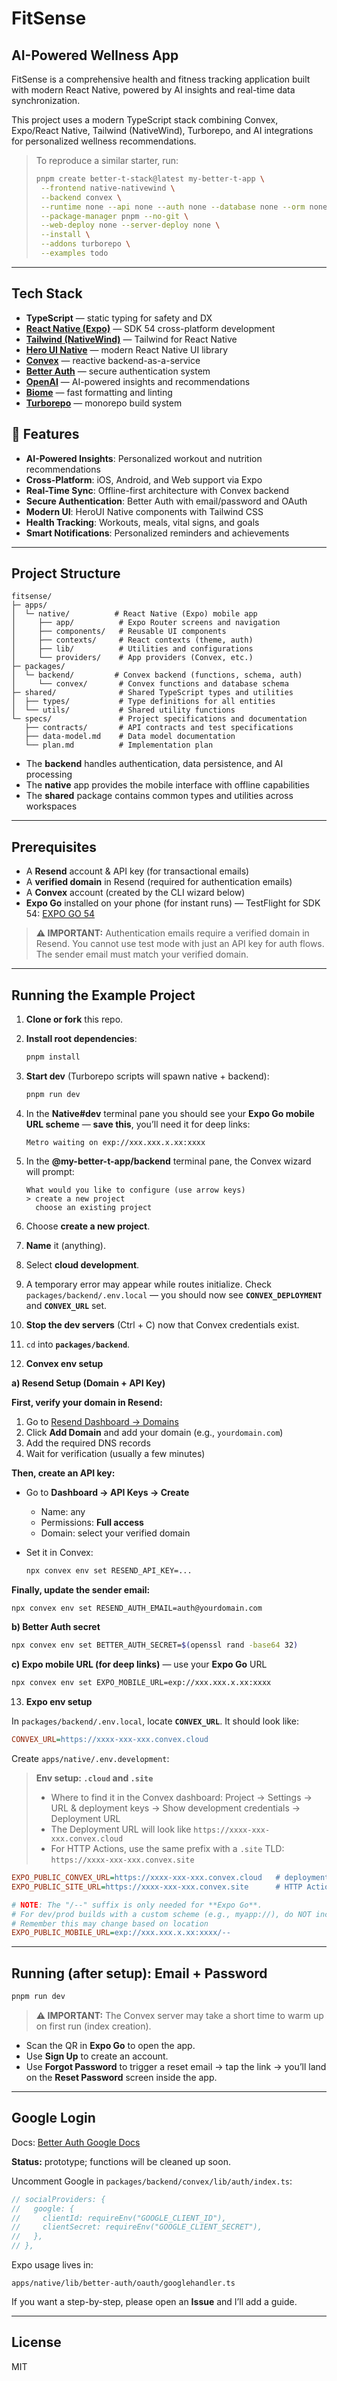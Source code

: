 # FitSense

## AI-Powered Wellness App

FitSense is a comprehensive health and fitness tracking application built with modern React Native, powered by AI insights and real-time data synchronization.

This project uses a modern TypeScript stack combining Convex, Expo/React Native, Tailwind (NativeWind), Turborepo, and AI integrations for personalized wellness recommendations.

> To reproduce a similar starter, run:
>
> ```bash
> pnpm create better-t-stack@latest my-better-t-app \
>  --frontend native-nativewind \
>  --backend convex \
>  --runtime none --api none --auth none --database none --orm none --db-setup none \
>  --package-manager pnpm --no-git \
>  --web-deploy none --server-deploy none \
>  --install \
>  --addons turborepo \
>  --examples todo
> ```

---

## Tech Stack

* **TypeScript** — static typing for safety and DX
* **[React Native (Expo)](https://expo.dev/)** — SDK 54 cross-platform development
* **[Tailwind (NativeWind)](https://www.nativewind.dev/)** — Tailwind for React Native
* **[Hero UI Native](https://github.com/heroui-inc/heroui-native)** — modern React Native UI library
* **[Convex](https://docs.convex.dev/)** — reactive backend-as-a-service
* **[Better Auth](https://convex-better-auth.netlify.app/)** — secure authentication system
* **[OpenAI](https://openai.com/)** — AI-powered insights and recommendations
* **[Biome](https://biomejs.dev/)** — fast formatting and linting
* **[Turborepo](https://turbo.build/repo/docs)** — monorepo build system

## 🚀 Features

- **AI-Powered Insights**: Personalized workout and nutrition recommendations
- **Cross-Platform**: iOS, Android, and Web support via Expo
- **Real-Time Sync**: Offline-first architecture with Convex backend
- **Secure Authentication**: Better Auth with email/password and OAuth
- **Modern UI**: HeroUI Native components with Tailwind CSS
- **Health Tracking**: Workouts, meals, vital signs, and goals
- **Smart Notifications**: Personalized reminders and achievements

---

## Project Structure

```text
fitsense/
├─ apps/
│  └─ native/          # React Native (Expo) mobile app
│     ├── app/          # Expo Router screens and navigation
│     ├── components/   # Reusable UI components
│     ├── contexts/     # React contexts (theme, auth)
│     ├── lib/          # Utilities and configurations
│     └── providers/    # App providers (Convex, etc.)
├─ packages/
│  └─ backend/         # Convex backend (functions, schema, auth)
│     └── convex/       # Convex functions and database schema
├─ shared/              # Shared TypeScript types and utilities
│  ├── types/           # Type definitions for all entities
│  └── utils/           # Shared utility functions
└─ specs/               # Project specifications and documentation
   ├── contracts/       # API contracts and test specifications
   ├── data-model.md    # Data model documentation
   └── plan.md          # Implementation plan
```

* The **backend** handles authentication, data persistence, and AI processing
* The **native** app provides the mobile interface with offline capabilities
* The **shared** package contains common types and utilities across workspaces

---

## Prerequisites

* A **Resend** account & API key (for transactional emails)
* A **verified domain** in Resend (required for authentication emails)
* A **Convex** account (created by the CLI wizard below)
* **Expo Go** installed on your phone (for instant runs) — TestFlight for SDK 54: [EXPO GO 54](https://testflight.apple.com/join/GZJxxfUU)

> **⚠️ IMPORTANT:** Authentication emails require a verified domain in Resend. You cannot use test mode with just an API key for auth flows. The sender email must match your verified domain.

---

## Running the Example Project

1. **Clone or fork** this repo.

2. **Install root dependencies**:

   ```bash
   pnpm install
   ```

3. **Start dev** (Turborepo scripts will spawn native + backend):

   ```bash
   pnpm run dev
   ```

4. In the **Native#dev** terminal pane you should see your **Expo Go mobile URL scheme** — **save this**, you’ll need it for deep links:

   ```
   Metro waiting on exp://xxx.xxx.x.xx:xxxx
   ```

5. In the **@my-better-t-app/backend** terminal pane, the Convex wizard will prompt:

   ```
   What would you like to configure (use arrow keys)
   > create a new project
     choose an existing project
   ```

6. Choose **create a new project**.

7. **Name** it (anything).

8. Select **cloud development**.

9. A temporary error may appear while routes initialize. Check `packages/backend/.env.local` — you should now see **`CONVEX_DEPLOYMENT`** and **`CONVEX_URL`** set.

10. **Stop the dev servers** (Ctrl + C) now that Convex credentials exist.

11. `cd` into **`packages/backend`**.

12. **Convex env setup**

**a) Resend Setup (Domain + API Key)**

**First, verify your domain in Resend:**

1. Go to [Resend Dashboard → Domains](https://resend.com/domains)
2. Click **Add Domain** and add your domain (e.g., `yourdomain.com`)
3. Add the required DNS records
4. Wait for verification (usually a few minutes)

**Then, create an API key:**

* Go to **Dashboard → API Keys → Create**

  * Name: any
  * Permissions: **Full access**
  * Domain: select your verified domain
* Set it in Convex:

  ```bash
  npx convex env set RESEND_API_KEY=...
  ```

**Finally, update the sender email:**

```bash
npx convex env set RESEND_AUTH_EMAIL=auth@yourdomain.com
```

**b) Better Auth secret**

```bash
npx convex env set BETTER_AUTH_SECRET=$(openssl rand -base64 32)
```

**c) Expo mobile URL (for deep links)** — use your **Expo Go** URL

```bash
npx convex env set EXPO_MOBILE_URL=exp://xxx.xxx.x.xx:xxxx
```

13. **Expo env setup**

In `packages/backend/.env.local`, locate **`CONVEX_URL`**. It should look like:

```ini
CONVEX_URL=https://xxxx-xxx-xxx.convex.cloud
```


Create `apps/native/.env.development`:

> **Env setup: `.cloud` and `.site`**
> - Where to find it in the Convex dashboard: Project → Settings → URL & deployment keys → Show development credentials → Deployment URL
> - The Deployment URL will look like `https://xxxx-xxx-xxx.convex.cloud`
> - For HTTP Actions, use the same prefix with a `.site` TLD: `https://xxxx-xxx-xxx.convex.site`

```ini
EXPO_PUBLIC_CONVEX_URL=https://xxxx-xxx-xxx.convex.cloud   # deployment URL
EXPO_PUBLIC_SITE_URL=https://xxxx-xxx-xxx.convex.site      # HTTP Actions URL

# NOTE: The "/--" suffix is only needed for **Expo Go**.
# For dev/prod builds with a custom scheme (e.g., myapp://), do NOT include /--
# Remember this may change based on location
EXPO_PUBLIC_MOBILE_URL=exp://xxx.xxx.x.xx:xxxx/--
```

---

## Running (after setup): Email + Password

```bash
pnpm run dev
```

> **⚠️ IMPORTANT:** The Convex server may take a short time to warm up on first run (index creation).

* Scan the QR in **Expo Go** to open the app.
* Use **Sign Up** to create an account.
* Use **Forgot Password** to trigger a reset email → tap the link → you’ll land on the **Reset Password** screen inside the app.

---

## Google Login

Docs: [Better Auth Google Docs](https://www.better-auth.com/docs/authentication/google)

**Status:** prototype; functions will be cleaned up soon.

Uncomment Google in `packages/backend/convex/lib/auth/index.ts`:

```ts
// socialProviders: {
//   google: {
//     clientId: requireEnv("GOOGLE_CLIENT_ID"),
//     clientSecret: requireEnv("GOOGLE_CLIENT_SECRET"),
//   },
// },
```

Expo usage lives in:

```
apps/native/lib/better-auth/oauth/googlehandler.ts
```

If you want a step-by-step, please open an **Issue** and I’ll add a guide.

---

## License

MIT

